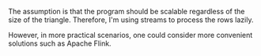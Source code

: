 The assumption is that the program should be scalable regardless of the size of the triangle. Therefore, I'm using streams to process the rows lazily.

However, in more practical scenarios, one could consider more convenient solutions such as Apache Flink.

